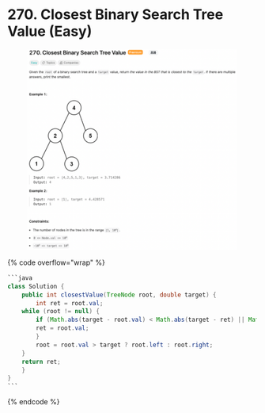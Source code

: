 # 270. Closest Binary Search Tree Value (Easy)

<figure><img src="../../.gitbook/assets/image (35) (1) (1).png" alt=""><figcaption></figcaption></figure>

{% code overflow="wrap" %}
````java
```java
class Solution {
    public int closestValue(TreeNode root, double target) {
        int ret = root.val;
	while (root != null) {
		if (Math.abs(target - root.val) < Math.abs(target - ret) || Math.abs(target - root.val) == Math.abs(target - ret) && root.val < ret) {
		ret = root.val;
		}
		root = root.val > target ? root.left : root.right;
	}
	return ret;
    }
}
```
````
{% endcode %}
